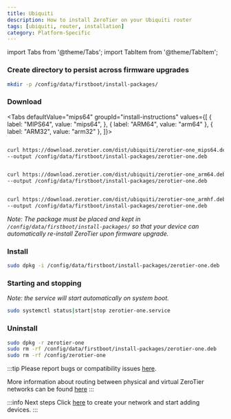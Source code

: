 ```yaml
---
title: Ubiquiti
description: How to install ZeroTier on your Ubiquiti router
tags: [ubiquiti, router, installation]
category: Platform-Specific
---
```


import Tabs from '@theme/Tabs';
import TabItem from '@theme/TabItem';

### Create directory to persist across firmware upgrades

```sh
mkdir -p /config/data/firstboot/install-packages/
```

### Download

<Tabs
  defaultValue="mips64"
  groupId="install-instructions"
  values={[
    { label: "MIPS64", value: "mips64", },
    { label: "ARM64", value: "arm64" },
    { label: "ARM32", value: "arm32" },
  ]}>

<TabItem value="mips64">

```sh title="ER-4, ER-6P, ER-12, ER-12P, ERLite-3, ERPoe-5, ER-8, ERPro-8, EP-R8, USG, USG-Pro, USG-XG-8"

curl https://download.zerotier.com/dist/ubiquiti/zerotier-one_mips64.deb \
--output /config/data/firstboot/install-packages/zerotier-one.deb

```

</TabItem>

<TabItem value="arm64">

```sh title="UniFi Dream Machine (all variants), UDM, UDM-Pro-SE, UXG-Pro, Cloud Key Gen2, UDR"

curl https://download.zerotier.com/dist/ubiquiti/zerotier-one_arm64.deb \
--output /config/data/firstboot/install-packages/zerotier-one.deb

```

</TabItem>

<TabItem value="arm32">

```sh title="EP-S16"

curl https://download.zerotier.com/dist/ubiquiti/zerotier-one_armhf.deb \
--output /config/data/firstboot/install-packages/zerotier-one.deb

```

</TabItem>

</Tabs>

*Note: The package must be placed and kept in `/config/data/firstboot/install-packages/` so that your device can automatically re-install ZeroTier upon firmware upgrade.*

### Install

```sh
sudo dpkg -i /config/data/firstboot/install-packages/zerotier-one.deb
```

### Starting and stopping

*Note: the service will start automatically on system boot.*

```sh
sudo systemctl status|start|stop zerotier-one.service
```

### Uninstall

```sh
sudo dpkg -r zerotier-one
sudo rm -rf /config/data/firstboot/install-packages/zerotier-one.deb
sudo rm -rf /config/zerotier-one
```

:::tip
Please report bugs or compatibility issues [here](https://github.com/zerotier/ZeroTierOne/issues).

More information about routing between physical and virtual ZeroTier networks can be found [here](https://zerotier.atlassian.net/wiki/spaces/SD/pages/224395274/Route+between+ZeroTier+and+Physical+Networks)
:::

:::info Next steps
Click [here](/start/) to create your network and start adding devices.
:::
